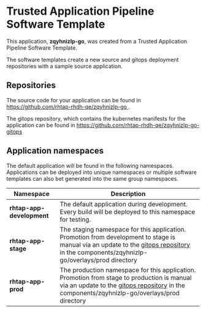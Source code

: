 # Trusted Application Pipeline Software Template

This application, **zqyhnizlp-go**, was created from a Trusted Application Pipeline Software Template.

The software templates create a new source and gitops deployment repositories with a sample source application. 

## Repositories

The source code for your application can be found in [https://github.com/rhtap-rhdh-qe/zqyhnizlp-go ](https://github.com/rhtap-rhdh-qe/zqyhnizlp-go ).
 
The gitops repository, which contains the kubernetes manifests for the application can be found in 
[https://github.com/rhtap-rhdh-qe/zqyhnizlp-go-gitops ](https://github.com/rhtap-rhdh-qe/zqyhnizlp-go-gitops ) 

## Application namespaces 

The default application will be found in the following namespaces. Applications can be deployed into unique namespaces or multiple software templates can also bet generated into the same group namespaces.  

|  Namespace   |  Description   |  
| -------- | -------- |   
| **rhtap-app-development** | The default application during development. Every build will be deployed to this namespace for testing. | 
| **rhtap-app-stage** | The staging namespace for this application. Promotion from development to stage is manual via an update to the [gitops repository](https://github.com/rhtap-rhdh-qe/zqyhnizlp-go-gitops ) in the components/zqyhnizlp-go/overlays/prod directory |  
| **rhtap-app-prod** | The production namespace for this application. Promotion from stage to production is manual via an update to the [gitops repository](https://github.com/rhtap-rhdh-qe/zqyhnizlp-go-gitops ) in the components/zqyhnizlp-go/overlays/prod directory | 